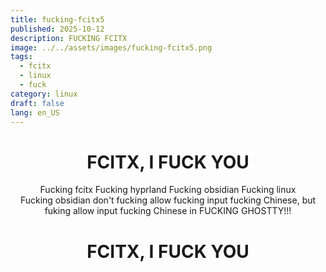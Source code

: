 ```yaml
---
title: fucking-fcitx5
published: 2025-10-12
description: FUCKING FCITX
image: ../../assets/images/fucking-fcitx5.png
tags:
  - fcitx
  - linux
  - fuck
category: linux
draft: false
lang: en_US
---
```

<h1 style="text-align: center">FCITX, I FUCK YOU</h1>

<div style="text-align: center">
Fucking fcitx  
Fucking hyprland  
Fucking obsidian  
Fucking linux  
</div>
<div style="text-align: center">
Fucking obsidian don't fucking allow fucking input fucking Chinese, but fuking allow input fucking Chinese in FUCKING GHOSTTY!!!  
</div>
<h1 style="text-align: center">FCITX, I FUCK YOU</h1>